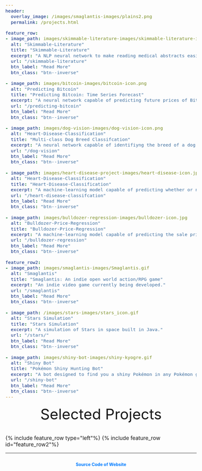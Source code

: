 ```yaml
---
header:
  overlay_image: /images/smaglantis-images/plains2.png
  permalink: /projects.html

feature_row:
- image_path: images/skimmable-literature-images/skimmable-literature-icon.png
  alt: "Skimmable-Literature"
  title: "Skimmable-Literature"
  excerpt: "A NLP neural network to make reading medical abstracts easier."
  url: "/skimmable-literature"
  btn_label: "Read More"
  btn_class: "btn--inverse"

- image_path: images/bitcoin-images/bitcoin-icon.png
  alt: "Predicting Bitcoin"
  title: "Predicting Bitcoin: Time Series Forecast"
  excerpt: "A neural network capable of predicting future prices of Bitcoin."
  url: "/predicting-bitcoin"
  btn_label: "Read More"
  btn_class: "btn--inverse"

- image_path: images/dog-vision-images/dog-vision-icon.png
  alt: "Heart-Disease-Classification"
  title: "Multi-class Dog Breed Classifcation"
  excerpt: "A neural network capable of identifiyng the breed of a dog given an image of a dog."
  url: "/dog-vision"
  btn_label: "Read More"
  btn_class: "btn--inverse"

- image_path: images/heart-disease-project-images/heart-disease-icon.jpg
  alt: "Heart-Disease-Classification"
  title: "Heart-Disease-Classification"
  excerpt: "A machine-learning model capable of predicting whether or not someone has heart disease based on their medical attributes."
  url: "/heart-disease-classifcation"
  btn_label: "Read More"
  btn_class: "btn--inverse"

- image_path: images/bulldozer-regression-images/bulldozer-icon.jpg
  alt: "Bulldozer-Price-Regression"
  title: "Bulldozer-Price-Regression"
  excerpt: "A machine-learning model capable of predicting the sale price of a bulldozer."
  url: "/bulldozer-regression"
  btn_label: "Read More"
  btn_class: "btn--inverse"

feature_row2:
- image_path: images/smaglantis-images/Smaglantis.gif
  alt: "Smaglantis"
  title: "Smaglantis: An indie open world action/RPG game"
  excerpt: "An indie video game currently being developed."
  url: "/smaglantis"
  btn_label: "Read More"
  btn_class: "btn--inverse"

- image_path: /images/stars-images/stars_icon.gif
  alt: "Stars Simulation"
  title: "Stars Simulation"
  excerpt: "A simulation of Stars in space built in Java."
  url: "/stars/"
  btn_label: "Read More"
  btn_class: "btn--inverse"

- image_path: images/shiny-bot-images/shiny-kyogre.gif
  alt: "Shiny Bot"
  title: "Pokémon Shiny Hunting Bot"
  excerpt: "A bot designed to find you a shiny Pokémon in any Pokémon game."
  url: "/shiny-bot"
  btn_label: "Read More"
  btn_class: "btn--inverse"
---
```


<div style="margin-bottom:1cm" align="center"><font size="55">Selected Projects</font></div>

{% include feature_row type="left"%}
{% include feature_row id="feature_row2"%}

<style type="text/css">
  body {
    font-size: 13pt;
  }

  .footer {
    text-align: center;
    margin-top: 2em;
    font-size: 14px;
    color: #555;
  }

  .footer-link {
    font-weight: bold;
    text-decoration: none;
    color: #007bff;
  }

  .footer-link:hover {
    text-decoration: underline;
  }
</style>

---

<div class="footer">
  <a href="https://github.com/samiekamal/samiekamal.github.io" class="footer-link">Source Code of Website</a>
</div>